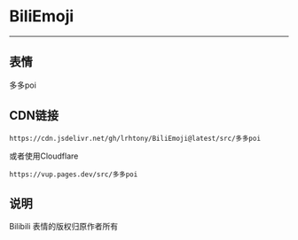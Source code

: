 # BiliEmoji
---
## 表情
多多poi
## CDN链接
```
https://cdn.jsdelivr.net/gh/lrhtony/BiliEmoji@latest/src/多多poi
```
或者使用Cloudflare
```
https://vup.pages.dev/src/多多poi
```
## 说明
Bilibili 表情的版权归原作者所有
